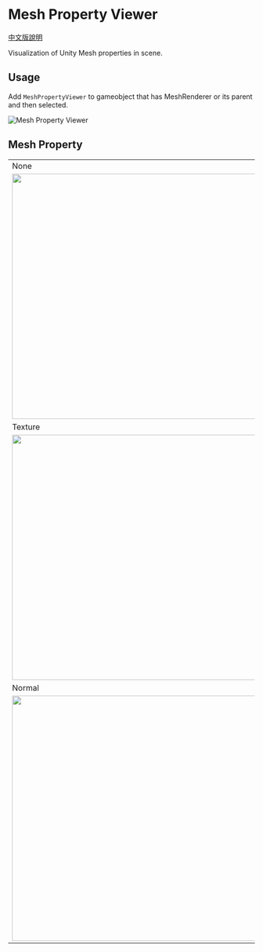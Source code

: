 # Mesh Property Viewer

[中文版說明](./README_tc.md)

Visualization of Unity Mesh properties in scene.

## Usage

Add `MeshPropertyViewer` to gameobject that has MeshRenderer or its parent and then selected.

![Mesh Property Viewer](https://drive.google.com/uc?export=view&id=10VtpX5sJ4BBD7sMrC_l9ZkIkORdLCdAn)

## Mesh Property

<table>
    <tr>
        <td>None</td>
        <td>Color</td>
    </tr>
    <tr>
        <td><img src="https://drive.google.com/uc?export=view&id=100mcWB25W-_hHb29uNU2QkcULJu8pv4x" width="500"/></td>
        <td><img src="https://drive.google.com/uc?export=view&id=10523WrnTfPQnXCqYK5uEYe42xejBqeAy" width="500"/></td>
    </tr>
    <tr>
        <td>Texture</td>
        <td>UV</td>
    </tr>
    <tr>
        <td><img src="https://drive.google.com/uc?export=view&id=10NS9uAUJa0-711kOK2MmwYprND_rEla0" width="500"/></td>
        <td><img src="https://drive.google.com/uc?export=view&id=10OCAepqUOGLI-0mJeqfi5nOW91Izh9gX" width="500"/></td>
    </tr>
    <tr>
        <td>Normal</td>
        <td>Tangent</td>
    </tr>
    <tr>
        <td><img src="https://drive.google.com/uc?export=view&id=10Ogr2P-IoYcrGOYwaPSg4Q2Tq7Oa5ucJ" width="500"/></td>
        <td><img src="https://drive.google.com/uc?export=view&id=10RZt5htsaqLyfv00WgWIiHtfYXIEl90k" width="500"/></td>
    </tr>
</table>